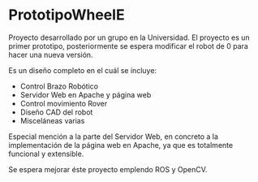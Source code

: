 # PrototipoWheelE

Proyecto desarrollado por un grupo en la Universidad. El proyecto es un primer prototipo,
posteriormente se espera modificar el robot de 0 para hacer una nueva versión.

Es un diseño completo en el cuál se incluye:
  - Control Brazo Robótico
  - Servidor Web en Apache y página web
  - Control movimiento Rover
  - Diseño CAD del robot
  - Misceláneas varias

Especial mención a la parte del Servidor Web, en concreto a la implementación de la página web en Apache, ya que es totalmente funcional y extensible.

Se espera mejorar éste proyecto emplendo ROS y OpenCV.

